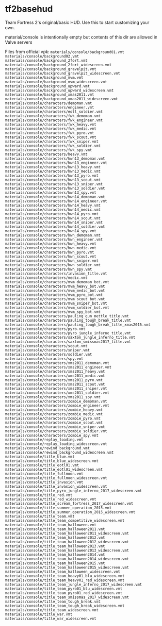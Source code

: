 tf2basehud
==========


Team Fortress 2's original/basic HUD. Use this to start customizing your own.

material/console is intentionally empty but contents of this dir are allowed in Valve servers

Files from official vpk: ``
materials/console/background01.vmt
materials/console/background02.vmt
materials/console/background_2fort.vmt
materials/console/background_2fort_widescreen.vmt
materials/console/background_gravelpit.vmt
materials/console/background_gravelpit_widescreen.vmt
materials/console/background_mvm.vmt
materials/console/background_mvm_widescreen.vmt
materials/console/background_upward.vmt
materials/console/background_upward_widescreen.vmt
materials/console/background_xmas2011.vmt
materials/console/background_xmas2011_widescreen.vmt
materials/console/characters/demoman.vmt
materials/console/characters/engineer.vmt
materials/console/characters/eotl_soldier.vmt
materials/console/characters/fwk_demoman.vmt
materials/console/characters/fwk_engineer.vmt
materials/console/characters/fwk_heavy.vmt
materials/console/characters/fwk_medic.vmt
materials/console/characters/fwk_pyro.vmt
materials/console/characters/fwk_scout.vmt
materials/console/characters/fwk_sniper.vmt
materials/console/characters/fwk_soldier.vmt
materials/console/characters/fwk_spy.vmt
materials/console/characters/heavy.vmt
materials/console/characters/hwn13_demoman.vmt
materials/console/characters/hwn13_engineer.vmt
materials/console/characters/hwn13_heavy.vmt
materials/console/characters/hwn13_medic.vmt
materials/console/characters/hwn13_pyro.vmt
materials/console/characters/hwn13_scout.vmt
materials/console/characters/hwn13_sniper.vmt
materials/console/characters/hwn13_soldier.vmt
materials/console/characters/hwn13_spy.vmt
materials/console/characters/hwn14_demoman.vmt
materials/console/characters/hwn14_engineer.vmt
materials/console/characters/hwn14_heavy.vmt
materials/console/characters/hwn14_medic.vmt
materials/console/characters/hwn14_pyro.vmt
materials/console/characters/hwn14_scout.vmt
materials/console/characters/hwn14_sniper.vmt
materials/console/characters/hwn14_soldier.vmt
materials/console/characters/hwn14_spy.vmt
materials/console/characters/hwn_demoman.vmt
materials/console/characters/hwn_engineer.vmt
materials/console/characters/hwn_heavy.vmt
materials/console/characters/hwn_medic.vmt
materials/console/characters/hwn_pyro.vmt
materials/console/characters/hwn_scout.vmt
materials/console/characters/hwn_sniper.vmt
materials/console/characters/hwn_soldier.vmt
materials/console/characters/hwn_spy.vmt
materials/console/characters/invasion_title.vmt
materials/console/characters/medic.vmt
materials/console/characters/mvm_demoman_bot.vmt
materials/console/characters/mvm_heavy_bot.vmt
materials/console/characters/mvm_medic_bot.vmt
materials/console/characters/mvm_pyro_bot.vmt
materials/console/characters/mvm_scout_bot.vmt
materials/console/characters/mvm_sniper_bot.vmt
materials/console/characters/mvm_soldier_bot.vmt
materials/console/characters/mvm_spy_bot.vmt
materials/console/characters/pauling_gun_mettle_title.vmt
materials/console/characters/pauling_tough_break_title.vmt
materials/console/characters/pauling_tough_break_title_xmas2015.vmt
materials/console/characters/pyro.vmt
materials/console/characters/pyro_jungle_inferno_title.vmt
materials/console/characters/saxton_jungle_inferno_title.vmt
materials/console/characters/saxton_smissmas2017_title.vmt
materials/console/characters/scout.vmt
materials/console/characters/sniper.vmt
materials/console/characters/soldier.vmt
materials/console/characters/spy.vmt
materials/console/characters/xms2011_demoman.vmt
materials/console/characters/xms2011_engineer.vmt
materials/console/characters/xms2011_heavy.vmt
materials/console/characters/xms2011_medic.vmt
materials/console/characters/xms2011_pyro.vmt
materials/console/characters/xms2011_scout.vmt
materials/console/characters/xms2011_sniper.vmt
materials/console/characters/xms2011_soldier.vmt
materials/console/characters/xms2011_spy.vmt
materials/console/characters/zombie_demoman.vmt
materials/console/characters/zombie_engineer.vmt
materials/console/characters/zombie_heavy.vmt
materials/console/characters/zombie_medic.vmt
materials/console/characters/zombie_pyro.vmt
materials/console/characters/zombie_scout.vmt
materials/console/characters/zombie_sniper.vmt
materials/console/characters/zombie_soldier.vmt
materials/console/characters/zombie_spy.vmt
materials/console/replay_loading.vmt
materials/console/replay_loading_widescreen.vmt
materials/console/rewind_background.vmt
materials/console/rewind_background_widescreen.vmt
materials/console/title_blue.vmt
materials/console/title_blue_widescreen.vmt
materials/console/title_eotl01.vmt
materials/console/title_eotl01_widescreen.vmt
materials/console/title_fullmoon.vmt
materials/console/title_fullmoon_widescreen.vmt
materials/console/title_invasion.vmt
materials/console/title_invasion_widescreen.vmt
materials/console/title_pyro_jungle_inferno_2017_widescreen.vmt
materials/console/title_red.vmt
materials/console/title_red_widescreen.vmt
materials/console/title_scream_fortress_2017_widescreen.vmt
materials/console/title_summer_operation_2015.vmt
materials/console/title_summer_operation_2015_widescreen.vmt
materials/console/title_team.vmt
materials/console/title_team_competitive_widescreen.vmt
materials/console/title_team_halloween.vmt
materials/console/title_team_halloween2011.vmt
materials/console/title_team_halloween2011_widescreen.vmt
materials/console/title_team_halloween2012.vmt
materials/console/title_team_halloween2012_widescreen.vmt
materials/console/title_team_halloween2013.vmt
materials/console/title_team_halloween2013_widescreen.vmt
materials/console/title_team_halloween2014.vmt
materials/console/title_team_halloween2014_widescreen.vmt
materials/console/title_team_halloween2015.vmt
materials/console/title_team_halloween2015_widescreen.vmt
materials/console/title_team_halloween_widescreen.vmt
materials/console/title_team_heavy01_blu_widescreen.vmt
materials/console/title_team_heavy01_red_widescreen.vmt
materials/console/title_team_jungle_inferno_2017_widescreen.vmt
materials/console/title_team_pyro01_blu_widescreen.vmt
materials/console/title_team_pyro01_red_widescreen.vmt
materials/console/title_team_smissmas_2017_widescreen.vmt
materials/console/title_team_tough_break.vmt
materials/console/title_team_tough_break_widescreen.vmt
materials/console/title_team_widescreen.vmt
materials/console/title_war.vmt
materials/console/title_war_widescreen.vmt
``

